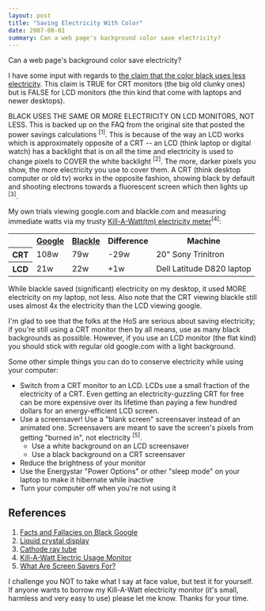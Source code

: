 ```yaml
---
layout: post
title: "Saving Electricity With Color"
date: 2007-08-01
summary: Can a web page's background color save electricity?
---
```


<p>
Can a web page's background color save electricity?
</p>

<p>
I have some input with regards to <a href="http://www.blackle.com/about/">the claim that the color black uses
less electricity</a>.
This claim is TRUE for CRT monitors (the big old clunky ones) but is
FALSE for LCD monitors (the thin kind that come with laptops and newer
desktops).
<p>

BLACK USES THE SAME OR MORE ELECTRICITY ON LCD MONITORS, NOT LESS.
This is backed up on the FAQ from the original site that posted the
power savings calculations <sup>[1]</sup>.
This is because of the way an LCD
works which is approximately opposite of a CRT -- an LCD (think laptop
or digital watch) has a backlight that is on all the time and
electricity is used to change pixels to COVER the white backlight <sup>[2]</sup>.
The more, darker pixels you show, the more electricity you use to
cover them. A CRT (think desktop computer or old tv) works in the
opposite fashion, showing black by default and shooting electrons
towards a fluorescent screen which then lights up <sup>[3]</sup>.
<p>

My own trials viewing google.com and blackle.com and measuring
immediate watts via my trusty <a href="http://www.blackle.com/about/">Kill-A-Watt(tm) electricity meter</a><sup>[4]</sup>:
<p>
<table class="border">
<tr>
  <td style="border:0">
  <th><a href="http://www.google.com/">Google</a>
  <th><a href="http://www.blackle.com/">Blackle</a>
  <th>Difference
  <th>Machine
<tr>
  <th>CRT
  <td class="r">108w
  <td class="r">79w
  <td class="r good">-29w
  <td>20" Sony Trinitron
<tr>
  <th>LCD
  <td class="r">21w
  <td class="r">22w
  <td class="r bad">+1w
  <td>Dell Latitude D820 laptop
</table>
<p>
While blackle saved (significant) electricity on my desktop, it used
MORE electricity on my laptop, not less. Also note that the CRT
viewing blackle still uses almost 4x the electricity than the LCD
viewing google.
<p>
I'm glad to see that the folks at the HoS are serious about saving
electricity; if you're still using a CRT monitor then by all means,
use as many black backgrounds as possible. However, if you use an LCD
monitor (the flat kind) you should stick with regular old google.com
with a light background.
<p>
Some other simple things you can do to conserve electricity while
using your computer:

<ul>
<li>
Switch from a CRT monitor to an LCD. LCDs use a small fraction of
the electricity of a CRT. Even getting an electricity-guzzling CRT for
free can be more expensive over its lifetime than paying a few hundred
dollars for an energy-efficient LCD screen.
<li>
Use a screensaver! Use a "blank screen" screensaver instead of an
animated one. Screensavers are meant to save the screen's pixels from
getting "burned in", not electricity <sup>[5]</sup>.
       <ul>
       <li>Use a white background on an LCD screensaver
       <li>Use a black background on a CRT screensaver
       </ul>
<li>Reduce the brightness of your monitor
<li>Use the Energystar "Power Options" or other "sleep mode" on your
laptop to make it hibernate while inactive
<li>Turn your computer off when you're not using it
</ul>
<p>
<h2>References</h2>
<ol>
<li><a href="http://ecoiron.blogspot.com/2007/07/facts-and-fallacies-on-black-google.html">Facts and Fallacies on Black Google</a>
<li><a href="http://en.wikipedia.org/wiki/LCD">Liquid crystal display</a>
<li><a href="http://en.wikipedia.org/wiki/Cathode_ray_tube">Cathode ray tube</a>
<li><a href="http://www.the-gadgeteer.com/review/kill_a_watt_electric_usage_monitor_review">Kill-A-Watt Electric Usage Monitor</a>
<li><a href="http://computer.howstuffworks.com/screensaver2.htm">What Are Screen Savers For?</a>
</ol>

I challenge you NOT to take what I say at face value, but test it for
yourself. If anyone wants to borrow my Kill-A-Watt electricity monitor
(it's small, harmless and very easy to use) please let me know. Thanks
for your time.
